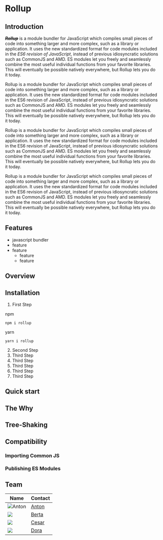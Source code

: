 # Rollup

## Introduction


**_~~Rollup~~_** is a module bundler for JavaScript which compiles small pieces of code into something larger and more complex, such as a library or application. It uses the new standardized format for code modules included in the _ES6 revision of JavaScript_, instead of previous idiosyncratic solutions such as CommonJS and AMD. ES modules let you freely and seamlessly combine the most useful individual functions from your favorite libraries. This will eventually be possible natively everywhere, but Rollup lets you do it today.

Rollup is a module bundler for JavaScript which compiles small pieces of code into something larger and more complex, such as a library or application. It uses the new standardized format for code modules included in the ES6 revision of JavaScript, instead of previous idiosyncratic solutions such as CommonJS and AMD. ES modules let you freely and seamlessly combine the most useful individual functions from your favorite libraries. This will eventually be possible natively everywhere, but Rollup lets you do it today.

Rollup is a module bundler for JavaScript which compiles small pieces of code into something larger and more complex, such as a library or application. It uses the new standardized format for code modules included in the ES6 revision of JavaScript, instead of previous idiosyncratic solutions such as CommonJS and AMD. ES modules let you freely and seamlessly combine the most useful individual functions from your favorite libraries. This will eventually be possible natively everywhere, but Rollup lets you do it today.

Rollup is a module bundler for JavaScript which compiles small pieces of code into something larger and more complex, such as a library or application. It uses the new standardized format for code modules included in the ES6 revision of JavaScript, instead of previous idiosyncratic solutions such as CommonJS and AMD. ES modules let you freely and seamlessly combine the most useful individual functions from your favorite libraries. This will eventually be possible natively everywhere, but Rollup lets you do it today.

## Features

- javascript bundler
- feature
- feature
  - feature
  - feature

## Overview

## Installation

1. First Step

npm

```
npm i rollup
```

yarn

```
yarn i rollup
```

2. Second Step
3. Third Step
4. Third Step
5. Third Step
6. Third Step
7. Third Step

## Quick start

## The Why

## Tree-Shaking

## Compatibility

### Importing Common JS

### Publishing ES Modules

## Team


| Name  | Contact                                     |
| ----- | ------------------------------------------- |
| ![Anton](https://images.unsplash.com/photo-1506794778202-cad84cf45f1d?ixlib=rb-4.0.3&ixid=MnwxMjA3fDB8MHxzZWFyY2h8NHx8cG9ydHJhaXR8ZW58MHx8MHx8&auto=format&fit=crop&w=500&q=60) | [Anton](https://rollupjs.org/introduction/) |
| ![](https://images.unsplash.com/photo-1534528741775-53994a69daeb?ixlib=rb-4.0.3&ixid=MnwxMjA3fDB8MHxzZWFyY2h8Mnx8cG9ydHJhaXR8ZW58MHx8MHx8&auto=format&fit=crop&w=500&q=60) | [Berta](https://rollupjs.org/introduction/) |
| ![](https://images.unsplash.com/photo-1521119989659-a83eee488004?ixlib=rb-4.0.3&ixid=MnwxMjA3fDB8MHxzZWFyY2h8Nnx8cG9ydHJhaXR8ZW58MHx8MHx8&auto=format&fit=crop&w=500&q=60) | [Cesar](https://rollupjs.org/introduction/) |
| ![](https://images.unsplash.com/photo-1531123897727-8f129e1688ce?ixlib=rb-4.0.3&ixid=MnwxMjA3fDB8MHxzZWFyY2h8MTB8fHBvcnRyYWl0fGVufDB8fDB8fA%3D%3D&auto=format&fit=crop&w=500&q=60)  | [Dora](https://rollupjs.org/introduction/)  |


